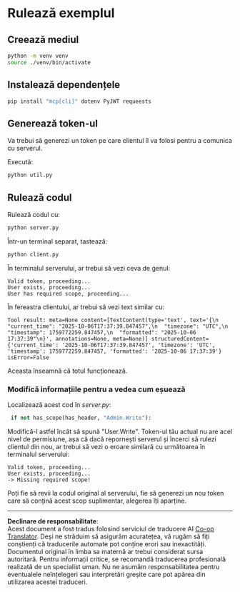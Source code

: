 <!--
CO_OP_TRANSLATOR_METADATA:
{
  "original_hash": "fd28e690667b8ad84bb153cb025cfd73",
  "translation_date": "2025-10-07T01:19:00+00:00",
  "source_file": "03-GettingStarted/11-simple-auth/solution/python/README.md",
  "language_code": "ro"
}
-->
# Rulează exemplul

## Creează mediul

```sh
python -m venv venv
source ./venv/bin/activate
```

## Instalează dependențele

```sh
pip install "mcp[cli]" dotenv PyJWT requeests
```

## Generează token-ul

Va trebui să generezi un token pe care clientul îl va folosi pentru a comunica cu serverul.

Execută:

```sh
python util.py
```

## Rulează codul

Rulează codul cu:

```sh
python server.py
```

Într-un terminal separat, tastează:

```sh
python client.py
```

În terminalul serverului, ar trebui să vezi ceva de genul:

```text
Valid token, proceeding...
User exists, proceeding...
User has required scope, proceeding...
```

În fereastra clientului, ar trebui să vezi text similar cu:

```text
Tool result: meta=None content=[TextContent(type='text', text='{\n  "current_time": "2025-10-06T17:37:39.847457",\n  "timezone": "UTC",\n  "timestamp": 1759772259.847457,\n  "formatted": "2025-10-06 17:37:39"\n}', annotations=None, meta=None)] structuredContent={'current_time': '2025-10-06T17:37:39.847457', 'timezone': 'UTC', 'timestamp': 1759772259.847457, 'formatted': '2025-10-06 17:37:39'} isError=False
```

Aceasta înseamnă că totul funcționează.

### Modifică informațiile pentru a vedea cum eșuează

Localizează acest cod în *server.py*:

```python
 if not has_scope(has_header, "Admin.Write"):
```

Modifică-l astfel încât să spună "User.Write". Token-ul tău actual nu are acel nivel de permisiune, așa că dacă repornești serverul și încerci să rulezi clientul din nou, ar trebui să vezi o eroare similară cu următoarea în terminalul serverului:

```text
Valid token, proceeding...
User exists, proceeding...
-> Missing required scope!
```

Poți fie să revii la codul original al serverului, fie să generezi un nou token care să conțină acest scop suplimentar, alegerea îți aparține.

---

**Declinare de responsabilitate**:  
Acest document a fost tradus folosind serviciul de traducere AI [Co-op Translator](https://github.com/Azure/co-op-translator). Deși ne străduim să asigurăm acuratețea, vă rugăm să fiți conștienți că traducerile automate pot conține erori sau inexactități. Documentul original în limba sa maternă ar trebui considerat sursa autoritară. Pentru informații critice, se recomandă traducerea profesională realizată de un specialist uman. Nu ne asumăm responsabilitatea pentru eventualele neînțelegeri sau interpretări greșite care pot apărea din utilizarea acestei traduceri.